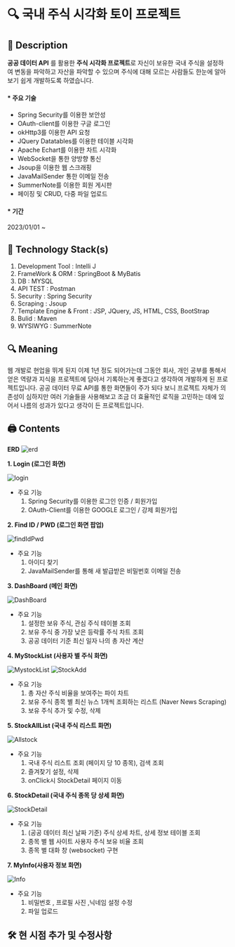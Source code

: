 # 🔍 국내 주식 시각화 토이 프로젝트 

## 📌 Description

**공공 데이터 API** 를 활용한 **주식 시각화 프로젝트**로 자신이 보유한 국내 주식을 설정하여 변동을 파악하고 자산을 파악할 수 있으며 주식에 대해 모르는 사람들도 한눈에 알아보기 쉽게 개발하도록 하였습니다.

#### * 주요 기술
 - Spring Security를 이용한 보안성
 - OAuth-client를 이용한 구글 로그인
 -  okHttp3를 이용한 API 요청
 -  JQuery Datatables를 이용한 테이블 시각화
 - Apache Echart를 이용한 차트 시각화
- WebSocket을 통한 양방향 통신
- Jsoup을 이용한 웹 스크래핑
- JavaMailSender 통한 이메일 전송
- SummerNote를 이용한 회원 게시판
-  페이징 및 CRUD, 다중 파일 업로드  

#### * 기간
2023/01/01 ~ 

##  🔨  Technology Stack(s)

 1. Development Tool : Intelli J
 2. FrameWork & ORM : SpringBoot & MyBatis
 3. DB : MYSQL
 4.  API TEST : Postman
 5. Security : Spring Security
 6.  Scraping : Jsoup
 7. Template Engine & Front : JSP, JQuery, JS, HTML, CSS, BootStrap
 8.  Bulid : Maven 
 9.  WYSIWYG : SummerNote

## 🔍  Meaning

웹 개발로 현업을 뛰게 된지 이제 1년 정도 되어가는데 그동안 회사, 개인 공부를 통해서 얻은 역량과 지식을 프로젝트에 담아서 기록하는게 좋겠다고 생각하여 개발하게 된 프로젝트입니다.
공공 데이터 무료 API를 통한 화면들이 주가 되다 보니 프로젝트 자체가 의존성이 심하지만 여러 기술들을 사용해보고 조금 더 효율적인 로직을 고민하는 데에 있어서 나름의 성과가 있다고 생각이 든 프로젝트입니다.
 

## 🖨 Contents

**ERD**
![erd](https://user-images.githubusercontent.com/85484391/221765245-5c353afe-ca6b-4d7b-bde5-3e6252e81a87.JPG)

**1. Login (로그인 화면)**

![login](https://user-images.githubusercontent.com/85484391/221765254-ca25e92f-0a5a-4b82-96c0-0a5c6d267db5.JPG)
* 주요 기능
	1. Spring Security를 이용한 로그인 인증 / 회원가입
	2. OAuth-Client를 이용한 GOOGLE 로그인 / 강제 회원가입

**2. Find ID / PWD (로그인 화면 팝업)**

![findIdPwd](https://user-images.githubusercontent.com/85484391/221765266-d0fc450b-c6b9-4698-a236-e3555614795f.JPG)
* 주요 기능
	1. 아이디 찾기
	2. JavaMailSender를 통해 새 발급받은 비밀번호 이메일 전송


**3. DashBoard (메인 화면)**

![DashBoard](https://user-images.githubusercontent.com/85484391/214487770-c2141877-54fc-4785-a99c-97464da1624c.JPG)
* 주요 기능
	1. 설정한 보유 주식, 관심 주식 테이블 조회
	2.  보유 주식 중 가장 낮은 등락률 주식 차트 조회
	3.  공공 데이터 기준 최신 일자 나의 총 자산 계산

**4. MyStockList (사용자 별 주식 화면)**	

![MystockList](https://user-images.githubusercontent.com/85484391/214487787-7247ea19-a67f-43f6-9311-f20c0e8658bd.JPG)
![StockAdd](https://user-images.githubusercontent.com/85484391/214487788-68ef7af8-2780-4396-a6dd-df8fe0f2e881.JPG)

* 주요 기능
	1.  총 자산 주식 비율을 보여주는 파이 차트
	2.  보유 주식 종목 별 최신 뉴스 1개씩 조회하는 리스트 (Naver News Scraping)
	3.  보유 주식 추가 및 수정, 삭제

**5. StockAllList (국내 주식 리스트 화면)** 

![Allstock](https://user-images.githubusercontent.com/85484391/214487773-fca760c5-2758-419d-9d62-966631aec79f.JPG)

* 주요 기능
	1.  국내 주식 리스트 조회 (페이지 당 10 종목), 검색 조회
	2.  즐겨찾기 설정, 삭제
	3.  onClick시 StockDetail 페이지 이동

**6. StockDetail (국내 주식 종목 당 상세 화면)**

![StockDetail](https://user-images.githubusercontent.com/85484391/214487782-0e191800-ed2b-4754-b3c2-89b581097908.JPG)

* 주요 기능
	1.  (공공 데이터 최신 날짜 기준) 주식 상세 차트,  상세 정보 테이블 조회
	2.  종목 별 웹 사이트 사용자 주식 보유 비율 조회
	3.  종목 별 대화 창 (websocket) 구현 

**7. MyInfo(사용자 정보 화면)**

![Info](https://user-images.githubusercontent.com/85484391/214487776-85738fa9-69df-4246-924a-38287ac00852.JPG)

* 주요 기능
	1. 비밀번호 , 프로필 사진 ,닉네임  설정 수정
	2.  파일 업로드

## 🛠 현 시점 추가 및 수정사항

